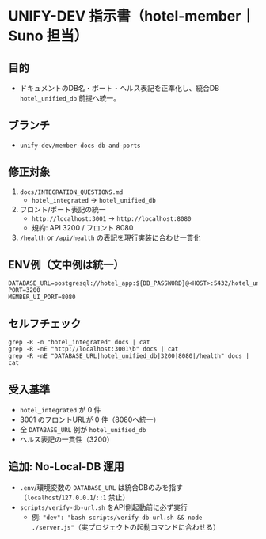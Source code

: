 # UNIFY-DEV 指示書（hotel-member｜Suno 担当）

## 目的
- ドキュメントのDB名・ポート・ヘルス表記を正準化し、統合DB `hotel_unified_db` 前提へ統一。

## ブランチ
- `unify-dev/member-docs-db-and-ports`

## 修正対象
1) `docs/INTEGRATION_QUESTIONS.md`
   - `hotel_integrated` → `hotel_unified_db`
2) フロント/ポート表記の統一
   - `http://localhost:3001` → `http://localhost:8080`
   - 規約: API 3200 / フロント 8080
3) `/health` or `/api/health` の表記を現行実装に合わせ一貫化

## ENV例（文中例は統一）
```
DATABASE_URL=postgresql://hotel_app:${DB_PASSWORD}@<HOST>:5432/hotel_unified_db
PORT=3200
MEMBER_UI_PORT=8080
```

## セルフチェック
```
grep -R -n "hotel_integrated" docs | cat
grep -R -nE "http://localhost:3001\b" docs | cat
grep -R -nE "DATABASE_URL|hotel_unified_db|3200|8080|/health" docs | cat
```

## 受入基準
- `hotel_integrated` が 0 件
- 3001 のフロントURLが 0 件（8080へ統一）
- 全 `DATABASE_URL` 例が `hotel_unified_db`
- ヘルス表記の一貫性（3200）

## 追加: No-Local-DB 運用
- `.env`/環境変数の `DATABASE_URL` は統合DBのみを指す（`localhost`/`127.0.0.1`/`::1` 禁止）
- `scripts/verify-db-url.sh` をAPI側起動前に必ず実行
  - 例: `"dev": "bash scripts/verify-db-url.sh && node ./server.js"`（実プロジェクトの起動コマンドに合わせる）
